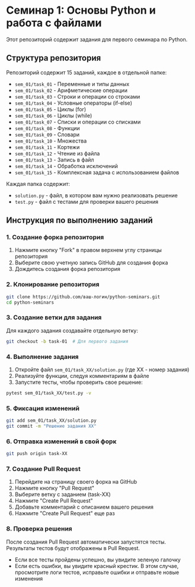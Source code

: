 # Семинар 1: Основы Python и работа с файлами

Этот репозиторий содержит задания для первого семинара по Python.

## Структура репозитория

Репозиторий содержит 15 заданий, каждое в отдельной папке:

- `sem_01/task_01` - Переменные и типы данных
- `sem_01/task_02` - Арифметические операции
- `sem_01/task_03` - Строки и операции со строками
- `sem_01/task_04` - Условные операторы (if-else)
- `sem_01/task_05` - Циклы (for)
- `sem_01/task_06` - Циклы (while)
- `sem_01/task_07` - Списки и операции со списками
- `sem_01/task_08` - Функции
- `sem_01/task_09` - Словари
- `sem_01/task_10` - Множества
- `sem_01/task_11` - Кортежи
- `sem_01/task_12` - Чтение из файла
- `sem_01/task_13` - Запись в файл
- `sem_01/task_14` - Обработка исключений
- `sem_01/task_15` - Комплексная задача с использованием файлов

Каждая папка содержит:
- `solution.py` - файл, в котором вам нужно реализовать решение
- `test.py` - файл с тестами для проверки вашего решения

## Инструкция по выполнению заданий

### 1. Создание форка репозитория

1. Нажмите кнопку "Fork" в правом верхнем углу страницы репозитория
2. Выберите свою учетную запись GitHub для создания форка
3. Дождитесь создания форка репозитория

### 2. Клонирование репозитория

```bash
git clone https://github.com/ваш-логин/python-seminars.git
cd python-seminars
```

### 3. Создание ветки для задания

Для каждого задания создавайте отдельную ветку:

```bash
git checkout -b task-01  # Для первого задания
```

### 4. Выполнение задания

1. Откройте файл `sem_01/task_XX/solution.py` (где XX - номер задания)
2. Реализуйте функции, следуя комментариям в файле
3. Запустите тесты, чтобы проверить свое решение:

```bash
pytest sem_01/task_XX/test.py -v
```

### 5. Фиксация изменений

```bash
git add sem_01/task_XX/solution.py
git commit -m "Решение задания XX"
```

### 6. Отправка изменений в свой форк

```bash
git push origin task-XX
```

### 7. Создание Pull Request

1. Перейдите на страницу своего форка на GitHub
2. Нажмите кнопку "Pull Request"
3. Выберите ветку с заданием (task-XX)
4. Нажмите "Create Pull Request"
5. Добавьте комментарий с описанием вашего решения
6. Нажмите "Create Pull Request" еще раз

### 8. Проверка решения

После создания Pull Request автоматически запустятся тесты. Результаты тестов будут отображены в Pull Request.

- Если все тесты пройдены успешно, вы увидите зеленую галочку
- Если есть ошибки, вы увидите красный крестик. В этом случае, просмотрите логи тестов, исправьте ошибки и отправьте новые изменения
